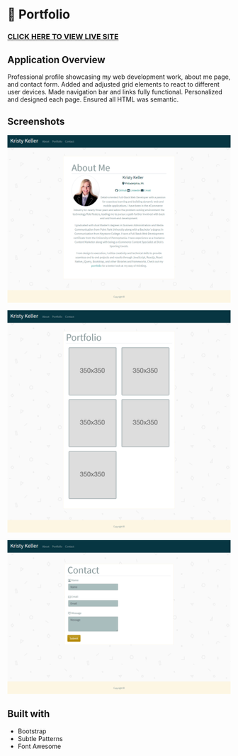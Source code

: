 # 👤 Portfolio
### [CLICK HERE TO VIEW LIVE SITE](https://kristykeller.github.io/)

## Application Overview
Professional profile showcasing my web development work, about me page, and contact form. Added and adjusted grid elements to react to different user devices. Made navigation bar and links fully functional. Personalized and designed each page. Ensured all HTML was semantic. 

## Screenshots

![about](./assets/Images/about-me-page.png "about me screenshot")

![portfolio](./assets/Images/portfolio-page.png "portfolio screenshot")

![contact](./assets/Images/contact-page.png "contact screenshot")

## Built with
* Bootstrap
* Subtle Patterns
* Font Awesome
